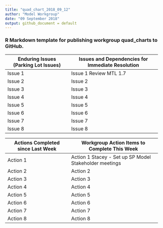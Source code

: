 ```yaml
---
title: "quad_chart_2018_09_12"
author: "Model Workgroup"
date: "09 September 2018"
output: github_document = default
---
```

### R Markdown template for publishing workgroup quad_charts to GitHub. 

Enduring Issues (Parking Lot Issues)           |        Issues and Dependencies for Immediate Resolution
------------------------- | ----------------------------
Issue 1                        |Issue 1 Review MTL 1.7
Issue 2                        |Issue 2 
Issue 3                        |Issue 3 
Issue 4                        |Issue 4
Issue 5                        |Issue 5   
Issue 6                        |Issue 6
Issue 7                        |Issue 7 
Issue 8                        |Issue 8

Actions Completed since Last Week    |      Workgroup Action Items to Complete This Week
------------------------- | ----------------------------
Action 1                        |Action 1 Stacey - Set up SP Model Stakeholder meetings
Action 2                        |Action 2
Action 3                        |Action 3
Action 4                        |Action 4
Action 5                        |Action 5
Action 6                        |Action 6
Action 7                        |Action 7
Action 8                        |Action 8
